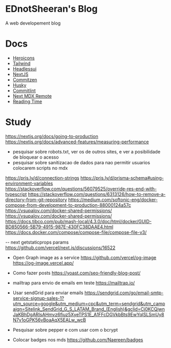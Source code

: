 # EDnotSheeran's Blog

A web developement blog

# Docs

- [Heroicons](https://heroicons.com/)
- [Tailwind](https://tailwindcss.com/docs)
- [Headlessui](https://headlessui.dev/)
- [NextJS](https://nextjs.org/docs)
- [Commitzen](https://commitizen.github.io/cz-cli/)
- [Husky](https://typicode.github.io/husky/#/)
- [Commitlint](https://commitlint.js.org/#/)
- [Next MDX Remote](https://www.npmjs.com/package/next-mdx-remote)
- [Reading Time](https://www.npmjs.com/package/reading-time)

# Study

https://nextjs.org/docs/going-to-production
https://nextjs.org/docs/advanced-features/measuring-performance

- pesquisar sobre robots.txt, ver os de outros sites, e ver a posibilidade de bloquear o acesso
- pesquisar sobre sanitizacao de dados para nao permitir usuarios colocarem scripts no mdx

https://pris.ly/d/connection-strings
https://pris.ly/d/prisma-schema#using-environment-variables
https://stackoverflow.com/questions/56079525/override-res-end-with-typescript
https://stackoverflow.com/questions/6313126/how-to-remove-a-directory-from-git-repository
https://medium.com/softonic-eng/docker-compose-from-development-to-production-88000124a57c
https://vsupalov.com/docker-shared-permissions/
https://vsupalov.com/docker-shared-permissions/
https://docs.tibco.com/pub/mash-local/4.3.0/doc/html/docker/GUID-BD850566-5B79-4915-987E-430FC38DAAE4.html
https://docs.docker.com/compose/compose-file/compose-file-v3/

-- next getstaticprops params
https://github.com/vercel/next.js/discussions/16522

- Open Graph image as a service
  https://github.com/vercel/og-image
  https://og-image.vercel.app/

- Como fazer posts
  https://yoast.com/seo-friendly-blog-post/

- mailtrap para envio de emails em teste
  https://mailtrap.io/

- Usar sendGrid para enviar emails
  https://sendgrid.com/go/email-smtp-service-signup-sales-1?utm_source=google&utm_medium=cpc&utm_term=sendgrid&utm_campaign=Sitelink_SendGrid_G_S_LATAM_Brand_(English)&gclid=Cj0KCQjwnJaKBhDgARIsAHmvz6fiuz5XyeTPS1E_A1FFcDGVkbBts9EwYqlSLSmUy8N7v1oGPK56vBoaAqX5EALw_wcB

- Pesquisar sobre pepper e com usar com o bcrypt

- Colocar badges nos mds
  https://github.com/Naereen/badges
